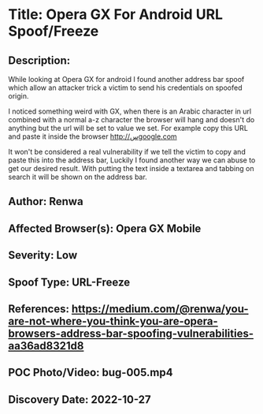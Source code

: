 # Title: Opera GX For Android URL Spoof/Freeze

## Description: 
While looking at Opera GX for android I found another address bar spoof which allow an attacker trick a victim to send his credentials on spoofed origin.

I noticed something weird with GX, when there is an Arabic character in url combined with a normal a-z character the browser will hang and doesn't do anything but the url will be set to value we set.
For example copy this URL and paste it inside the browser
http://سgoogle.com

It won't be considered a real vulnerability if we tell the victim to copy and paste this into the address bar, Luckily I found another way we can abuse to get our desired result. With putting the text inside a textarea and tabbing on search it will be shown on the address bar.


## Author: Renwa

## Affected Browser(s): Opera GX Mobile

## Severity: Low

## Spoof Type: URL-Freeze

## References: https://medium.com/@renwa/you-are-not-where-you-think-you-are-opera-browsers-address-bar-spoofing-vulnerabilities-aa36ad8321d8

## POC Photo/Video: bug-005.mp4

## Discovery Date: 2022-10-27

